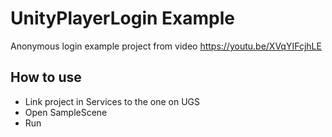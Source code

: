 # UnityPlayerLogin Example

Anonymous login example project from video https://youtu.be/XVqYIFcjhLE

## How to use

- Link project in Services to the one on UGS
- Open SampleScene
- Run
